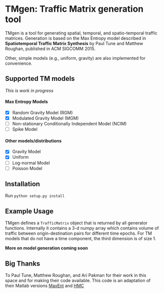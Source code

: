 # TMgen: Traffic Matrix generation tool

TMgen is a tool for generating spatial, temporal, and spatio-temporal traffic
matrices. Generation is based on the Max Entropy model described in
**Spatiotemporal Traffic Matrix Synthesis** by Paul Tune and Matthew Roughan,
published in ACM SIGCOMM 2015.

Other, simple models (e.g., uniform, gravity) are also implemented for
convenience.

## Supported TM models

*This is work in progress*

#### Max Entropy Models
- [x] Random Gravity Model (RGM)
- [x] Modulated Gravity Model (MGM)
- [ ] Non-stationary Conditionally Independent Model (NCIM)
- [ ] Spike Model

#### Other models/distributions
- [x] Gravity Model
- [x] Uniform
- [ ] Log-normal Model
- [ ] Poisson Model

## Installation

Run ``python setup.py install``

## Example Usage

TMgen defines a ``TrafficMatrix`` object that is returned by all generator
functions. Internally it contains a 3-d numpy array which contains volume of
traffic between origin-destination pairs for different time epochs. For TM models
that do not have a time component, the third dimension is of size 1.

**More on model generation coming soon**

## Big Thanks
To Paul Tune, Matthew Roughan, and Ari Pakman for their work in this space and
for making their code available. This code is an adaptation of their Matlab
versions [MaxEnt](https://github.com/ptuls/MaxEntTM) and
[HMC](https://github.com/aripakman/hmc-tmg)
